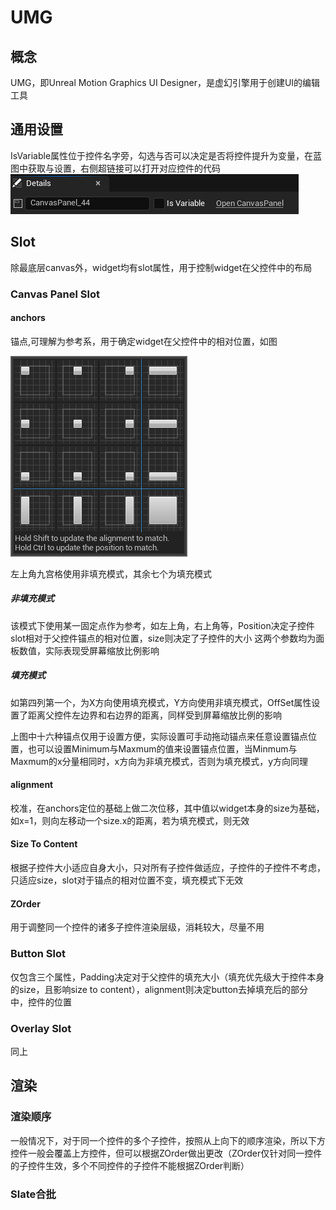 # UMG
## 概念
UMG，即Unreal Motion Graphics UI Designer，是虚幻引擎用于创建UI的编辑工具
## 通用设置
IsVariable属性位于控件名字旁，勾选与否可以决定是否将控件提升为变量，在蓝图中获取与设置，右侧超链接可以打开对应控件的代码
![通用设置](./img/CommonSetting.png)

## Slot
除最底层canvas外，widget均有slot属性，用于控制widget在父控件中的布局
### Canvas Panel Slot
#### anchors
锚点,可理解为参考系，用于确定widget在父控件中的相对位置，如图

![Anchor](./img/Anchor.png)

左上角九宫格使用非填充模式，其余七个为填充模式
##### 非填充模式
该模式下使用某一固定点作为参考，如左上角，右上角等，Position决定子控件slot相对于父控件锚点的相对位置，size则决定了子控件的大小
这两个参数均为面板数值，实际表现受屏幕缩放比例影响
##### 填充模式
如第四列第一个，为X方向使用填充模式，Y方向使用非填充模式，OffSet属性设置了距离父控件左边界和右边界的距离，同样受到屏幕缩放比例的影响

上图中十六种锚点仅用于设置方便，实际设置可手动拖动锚点来任意设置锚点位置，也可以设置Minimum与Maxmum的值来设置锚点位置，当Minmum与Maxmum的x分量相同时，x方向为非填充模式，否则为填充模式，y方向同理

#### alignment
校准，在anchors定位的基础上做二次位移，其中值以widget本身的size为基础，如x=1，则向左移动一个size.x的距离，若为填充模式，则无效

#### Size To Content
根据子控件大小适应自身大小，只对所有子控件做适应，子控件的子控件不考虑，只适应size，slot对于锚点的相对位置不变，填充模式下无效

#### ZOrder
用于调整同一个控件的诸多子控件渲染层级，消耗较大，尽量不用

### Button Slot
仅包含三个属性，Padding决定对于父控件的填充大小（填充优先级大于控件本身的size，且影响size to content），alignment则决定button去掉填充后的部分中，控件的位置

### Overlay Slot
同上

## 渲染
### 渲染顺序
一般情况下，对于同一个控件的多个子控件，按照从上向下的顺序渲染，所以下方控件一般会覆盖上方控件，但可以根据ZOrder做出更改（ZOrder仅针对同一控件的子控件生效，多个不同控件的子控件不能根据ZOrder判断）

### Slate合批
